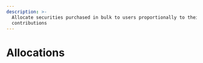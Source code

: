 ```yaml
---
description: >-
  Allocate securities purchased in bulk to users proportionally to their
  contributions
---
```


# Allocations

### 

